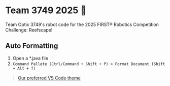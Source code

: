 # Team 3749 2025 🤖
Team Optix 3749's robot code for the 2025 FIRST® Robotics Competition Challenge: Reefscape!

## Auto Formatting
1. Open a *.java file
2. `Command Pallete (Ctrl/Command + Shift + P) > Format Document (Shift + Alt + f)`

> [Our preferred VS Code theme](https://marketplace.visualstudio.com/items?itemName=oguhpereira.spotify-color-theme)
